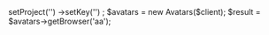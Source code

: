 <?php

use Appwrite\Client;
use Appwrite\Services\Avatars;

$client = new Client();

$client
    ->setProject('')
    ->setKey('')
;

$avatars = new Avatars($client);

$result = $avatars->getBrowser('aa');